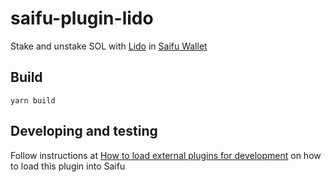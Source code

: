 # saifu-plugin-lido

Stake and unstake SOL with [Lido](https://solana.lido.fi/) in [Saifu Wallet](https://saifuwallet.com/)

## Build

```
yarn build
```

## Developing and testing

Follow instructions at [How to load external plugins for development](https://github.com/saifuwallet/docs/blob/master/How%20to%20load%20external%20plugins%20for%20development.md) on how to load this plugin into Saifu 

